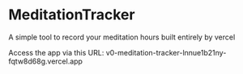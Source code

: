 # MeditationTracker
A simple tool to record your meditation hours built entirely by vercel

Access the app via this URL: v0-meditation-tracker-lnnue1b21ny-fqtw8d68g.vercel.app

